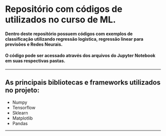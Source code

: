 # Repositório com códigos de utilizados no curso de ML. 

#### Dentro deste repositório possuem códigos com exemplos de classificação utilizando regressão logistica, regressão linear para previsões e Redes Neurais. 

#### O código pode ser acessado através dos arquivos do Jupyter Notebook em suas respectivas pastas. 

***
## As principais bibliotecas e frameworks utilizados no projeto: 

- Numpy 
- Tensorflow 
- Sklearn 
- Matplotlib 
- Pandas 
***